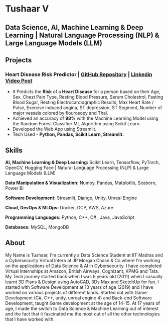 # Tushaar V
## Data Science, AI, Machine Learning & Deep Learning | Natural Language Processing (NLP) & Large Language Models (LLM)

## Projects
### Heart Disease Risk Predictor | [GitHub Repository](https://github.com/Tush9905/Heart_Disease_Risk_Predictor) | [Linkedin Video Post](https://www.linkedin.com/feed/update/urn:li:activity:7103665232367022080/)
* It Predicts the **Risk** of a **Heart Disease** for a person based on their Age, Sex, Chest Pain Type, Resting Blood Pressure, Serum Cholestrol, Fasting Blood Sugar, Resting Electrocardiographic Results, Max Heart Rate / Pulse, Exercise induced angina, ST depression, ST Segment, Number of major vessels colored by flourosopy and Thal.
* Achieved an accuracy of **98%** with the Machine Learning Model using the Random Forest Classifier ML Algorithm using Scikit Learn.
* Developed the Web App using Streamlit.
* Tech Used - **Python, Pandas, Scikit Learn, Streamlit.**

## Skills

**AI, Machine Learning & Deep Learning:**
Scikit Learn, Tensorflow, PyTorch, OpenCV, Hugging Face | Natural Language Processing (NLP) & Large Language Models (LLM)

**Data Manipulation & Visualization:**
Numpy, Pandas, Matplotlib, Seaborn, Power Bi

**Software Development:**
Streamlit, Django, Unity, Unreal Engine

**Cloud, DevOps & MLOps:**
Docker, GCP, AWS, Azure

**Programming Languages:**
Python, C++, C# , Java, JavaScript

**Databases:**
MySQL, MongoDB

## About
My Name is Tushaar, I'm currently a Data Science Student at IIT Madras and a Cybersecurity Virtual Intern at JP Morgan Chase & Co where I'm working on the applications of Data Science & AI in Cybersecurity. 
I have completed Virtual Internships at Amazon, British Airways, Cognizant, KPMG and Tata.
My Tech journey started back when I was 6 years old (2011) when I casually learnt 3D Plans & Design using AutoCAD, 3Ds Max and SketchUp for fun. I started with Software Development at 13 years of age (2019) and I have worked on various projects of different kinds. Started out with Game Development (C#, C++, unity, unreal engine 4) and Back-end Software Development, taught Game development at the age of 14-15. At 17 years of age, I made the switch to Data Science & Machine Learning out of interest and the fact that it fascinated me the most out of all the other technologies that I have worked with.

<!--
**Tush9905/Tush9905** is a ✨ _special_ ✨ repository because its `README.md` (this file) appears on your GitHub profile.

Here are some ideas to get you started:

- 🔭 I’m currently working on ...
- 🌱 I’m currently learning ...
- 👯 I’m looking to collaborate on ...
- 🤔 I’m looking for help with ...
- 💬 Ask me about ...
- 📫 How to reach me: ...
- 😄 Pronouns: ...
- ⚡ Fun fact: ...
-->
